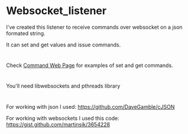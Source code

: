 # Websocket_listener

I've created this listener to receive commands over websocket on a json formated string.

It can set and get values and issue commands.
#

Check [Command Web Page](https://github.com/IMATTUS/websocket_listener/blob/master/command_websocket.html) for examples of set and get commands.  

#
You'll need libwebsockets and pthreads library
#
For working with json I used:
https://github.com/DaveGamble/cJSON

For working with websockets I used this code:
https://gist.github.com/martinsik/3654228
